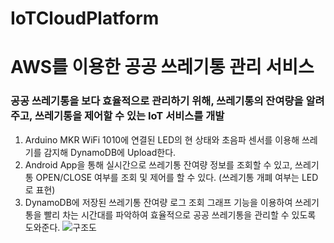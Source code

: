 # IoTCloudPlatform
# AWS를 이용한 공공 쓰레기통 관리 서비스
### 공공 쓰레기통을 보다 효율적으로 관리하기 위해, 쓰레기통의 잔여량을 알려주고, 쓰레기통을 제어할 수 있는 IoT 서비스를 개발
1. Arduino MKR WiFi 1010에 연결된 LED의 현 상태와 초음파 센서를 이용해 쓰레기를 감지해 DynamoDB에 Upload한다.
2. Android App을 통해 실시간으로 쓰레기통 잔여량 정보를 조회할 수 있고, 쓰레기통 OPEN/CLOSE 여부를 조회 및 제어를 할 수 있다. (쓰레기통 개폐 여부는 LED로 표현)
3. DynamoDB에 저장된 쓰레기통 잔여량 로그 조회 그래프 기능을 이용하여 쓰레기통을 빨리 차는 시간대를 파악하여 효율적으로 공공 쓰레기통을 관리할 수 있도록 도와준다.
![구조도](https://user-images.githubusercontent.com/80217683/144735158-489b88dd-0487-4a5a-8ed4-3f8dfde1d8d7.JPG)
